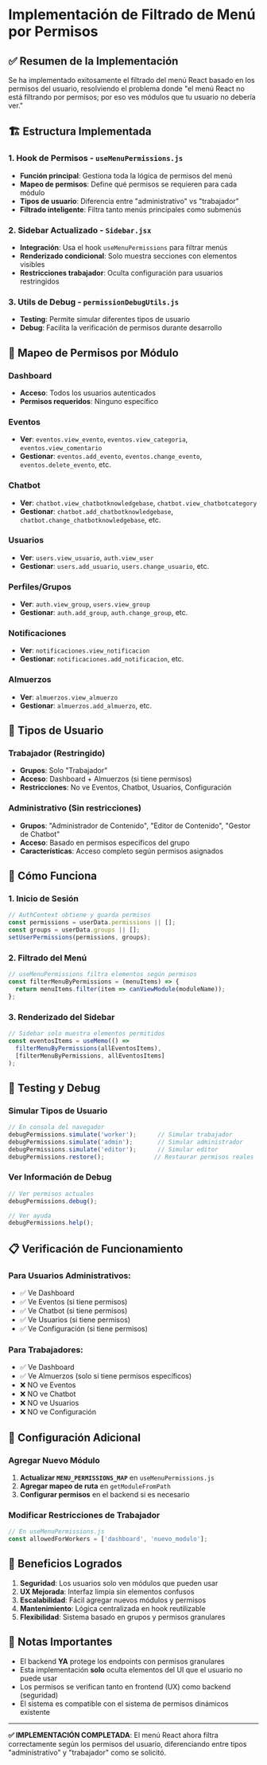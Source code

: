 # Implementación de Filtrado de Menú por Permisos

## ✅ Resumen de la Implementación

Se ha implementado exitosamente el filtrado del menú React basado en los permisos del usuario, resolviendo el problema donde "el menú React no está filtrando por permisos; por eso ves módulos que tu usuario no debería ver."

## 🏗️ Estructura Implementada

### 1. **Hook de Permisos** - `useMenuPermissions.js`
- **Función principal**: Gestiona toda la lógica de permisos del menú
- **Mapeo de permisos**: Define qué permisos se requieren para cada módulo
- **Tipos de usuario**: Diferencia entre "administrativo" vs "trabajador"
- **Filtrado inteligente**: Filtra tanto menús principales como submenús

### 2. **Sidebar Actualizado** - `Sidebar.jsx`
- **Integración**: Usa el hook `useMenuPermissions` para filtrar menús
- **Renderizado condicional**: Solo muestra secciones con elementos visibles
- **Restricciones trabajador**: Oculta configuración para usuarios restringidos

### 3. **Utils de Debug** - `permissionDebugUtils.js`
- **Testing**: Permite simular diferentes tipos de usuario
- **Debug**: Facilita la verificación de permisos durante desarrollo

## 🎯 Mapeo de Permisos por Módulo

### Dashboard
- **Acceso**: Todos los usuarios autenticados
- **Permisos requeridos**: Ninguno específico

### Eventos
- **Ver**: `eventos.view_evento`, `eventos.view_categoria`, `eventos.view_comentario` 
- **Gestionar**: `eventos.add_evento`, `eventos.change_evento`, `eventos.delete_evento`, etc.

### Chatbot
- **Ver**: `chatbot.view_chatbotknowledgebase`, `chatbot.view_chatbotcategory`
- **Gestionar**: `chatbot.add_chatbotknowledgebase`, `chatbot.change_chatbotknowledgebase`, etc.

### Usuarios
- **Ver**: `users.view_usuario`, `auth.view_user`
- **Gestionar**: `users.add_usuario`, `users.change_usuario`, etc.

### Perfiles/Grupos
- **Ver**: `auth.view_group`, `users.view_group`
- **Gestionar**: `auth.add_group`, `auth.change_group`, etc.

### Notificaciones
- **Ver**: `notificaciones.view_notificacion`
- **Gestionar**: `notificaciones.add_notificacion`, etc.

### Almuerzos
- **Ver**: `almuerzos.view_almuerzo`
- **Gestionar**: `almuerzos.add_almuerzo`, etc.

## 👥 Tipos de Usuario

### Trabajador (Restringido)
- **Grupos**: Solo "Trabajador"
- **Acceso**: Dashboard + Almuerzos (si tiene permisos)
- **Restricciones**: No ve Eventos, Chatbot, Usuarios, Configuración

### Administrativo (Sin restricciones)
- **Grupos**: "Administrador de Contenido", "Editor de Contenido", "Gestor de Chatbot"
- **Acceso**: Basado en permisos específicos del grupo
- **Características**: Acceso completo según permisos asignados

## 🚀 Cómo Funciona

### 1. **Inicio de Sesión**
```javascript
// AuthContext obtiene y guarda permisos
const permissions = userData.permissions || [];
const groups = userData.groups || [];
setUserPermissions(permissions, groups);
```

### 2. **Filtrado del Menú**
```javascript
// useMenuPermissions filtra elementos según permisos
const filterMenuByPermissions = (menuItems) => {
  return menuItems.filter(item => canViewModule(moduleName));
};
```

### 3. **Renderizado del Sidebar**
```javascript
// Sidebar solo muestra elementos permitidos
const eventosItems = useMemo(() => 
  filterMenuByPermissions(allEventosItems), 
  [filterMenuByPermissions, allEventosItems]
);
```

## 🧪 Testing y Debug

### Simular Tipos de Usuario
```javascript
// En consola del navegador
debugPermissions.simulate('worker');      // Simular trabajador
debugPermissions.simulate('admin');       // Simular administrador
debugPermissions.simulate('editor');      // Simular editor
debugPermissions.restore();              // Restaurar permisos reales
```

### Ver Información de Debug
```javascript
// Ver permisos actuales
debugPermissions.debug();

// Ver ayuda
debugPermissions.help();
```

## 📋 Verificación de Funcionamiento

### Para Usuarios Administrativos:
- ✅ Ve Dashboard
- ✅ Ve Eventos (si tiene permisos)
- ✅ Ve Chatbot (si tiene permisos)
- ✅ Ve Usuarios (si tiene permisos)
- ✅ Ve Configuración (si tiene permisos)

### Para Trabajadores:
- ✅ Ve Dashboard
- ✅ Ve Almuerzos (solo si tiene permisos específicos)
- ❌ NO ve Eventos
- ❌ NO ve Chatbot
- ❌ NO ve Usuarios
- ❌ NO ve Configuración

## 🔧 Configuración Adicional

### Agregar Nuevo Módulo
1. **Actualizar `MENU_PERMISSIONS_MAP`** en `useMenuPermissions.js`
2. **Agregar mapeo de ruta** en `getModuleFromPath`
3. **Configurar permisos** en el backend si es necesario

### Modificar Restricciones de Trabajador
```javascript
// En useMenuPermissions.js
const allowedForWorkers = ['dashboard', 'nuevo_modulo'];
```

## 🎯 Beneficios Logrados

1. **Seguridad**: Los usuarios solo ven módulos que pueden usar
2. **UX Mejorada**: Interfaz limpia sin elementos confusos
3. **Escalabilidad**: Fácil agregar nuevos módulos y permisos
4. **Mantenimiento**: Lógica centralizada en hook reutilizable
5. **Flexibilidad**: Sistema basado en grupos y permisos granulares

## 🚨 Notas Importantes

- El backend **YA** protege los endpoints con permisos granulares
- Esta implementación **solo** oculta elementos del UI que el usuario no puede usar
- Los permisos se verifican tanto en frontend (UX) como backend (seguridad)
- El sistema es compatible con el sistema de permisos dinámicos existente

---

**✅ IMPLEMENTACIÓN COMPLETADA**: El menú React ahora filtra correctamente según los permisos del usuario, diferenciando entre tipos "administrativo" y "trabajador" como se solicitó.
